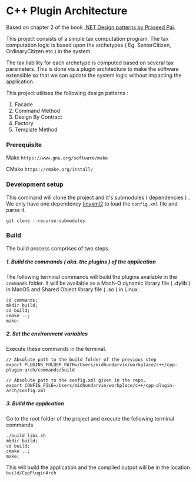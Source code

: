 # C++ Plugin Architecture

Based on chapter 2 of the book [.NET Design patterns by Praseed Pai](https://www.amazon.in/NET-Design-Patterns-Praseed-Pai/dp/1786466155). 

This project consists of a simple tax computation program. The tax computation logic is based upon the archetypes ( Eg. SeniorCitizen, OrdinaryCitizen etc ) in the system. 

The tax liability for each archetype is computed based on several tax parameters. This is done via a plugin architecture to make the software extensible so that we can update the system logic without impacting the application. 

This project utilises the following design patterns :

1. Facade 
2. Command Method
3. Design By Contract
4. Factory
5. Template Method 

### Prerequisite

Make
`https://www.gnu.org/software/make`

CMake
`https://cmake.org/install/`


### Development setup

This command will clone the project and it's submodules ( dependencies ) . We only have one dependency [tinyxml2](https://github.com/leethomason/tinyxml2) to load the `config.xml` file and parse it.

```
git clone --recurse-submodules
````

### Build 

The build process comprises of two steps. 

##### 1. Build the commands ( aka. the plugins ) of the application

The following terminal commands will build the plugins available in the `commands` folder. It will be available as a Mach-O dynamic library file ( .dylib ) in MacOS and Shared Object library file ( .so ) in Linux .

```
cd commands;
mkdir build;
cd build;
cmake ..;
make;
```

##### 2. Set the environment variables

Execute these commands in the terminal. 
```
// Absolute path to the build folder of the previous step
export PLUGINS_FOLDER_PATH=/Users/midhundarvin/workplace/c++/cpp-plugin-arch/commands/build

// Absolute path to the config.xml given in the repo.
export CONFIG_FILE=/Users/midhundarvin/workplace/c++/cpp-plugin-arch/config.xml
```

##### 3. Build the application

Go to the root folder of the project and execute the following terminal commands
```
./build_libs.sh
mkdir build;
cd build;
cmake ..;
make;
```

This will build the application and the compiled output will be in the location `build/CppPluginArch`
